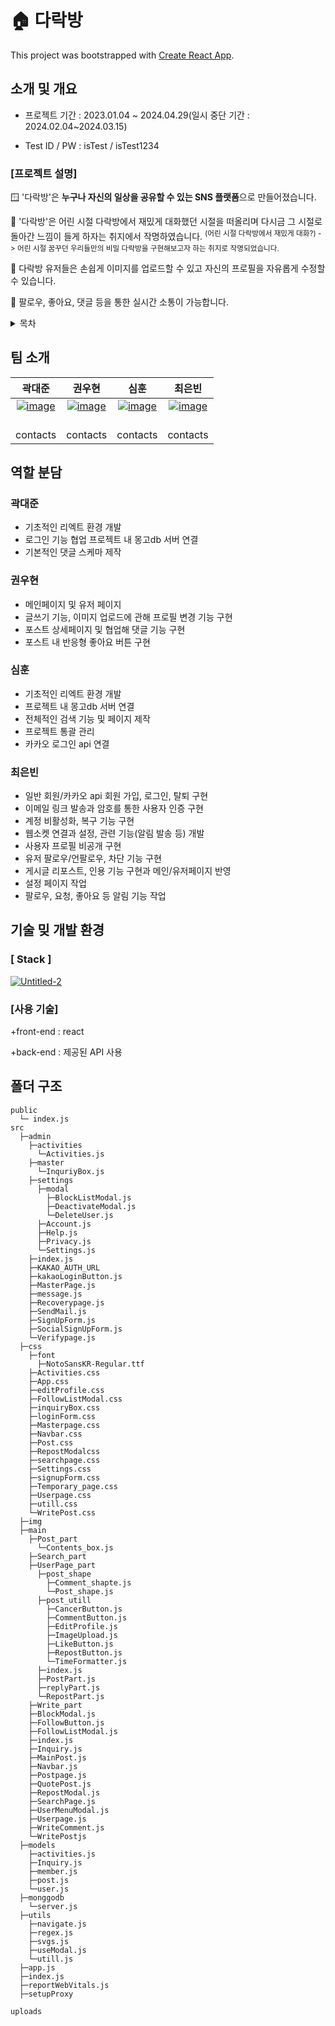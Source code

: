 # 🏠 다락방

This project was bootstrapped with [Create React App](https://github.com/facebook/create-react-app).

## 소개 및 개요

+ 프로젝트 기간 : 2023.01.04 ~ 2024.04.29(일시 중단 기간 : 2024.02.04~2024.03.15)

+ Test ID / PW : isTest / isTest1234

### [프로젝트 설명]

🪟 '다락방'은 **누구나 자신의 일상을 공유할 수 있는 SNS 플랫폼**으로 만들어졌습니다.

🎈 '다락방'은 어린 시절 다락방에서 재밌게 대화했던 시절을 떠올리며 다시금 그 시절로 돌아간 느낌이 들게 하자는 취지에서 작명하였습니다.
<sup>(어린 시절 다락방에서 재밌게 대화?) -> 어린 시절 꿈꾸던 우리들만의 비밀 다락방을 구현해보고자 하는 취지로 작명되었습니다. </sup>

🤳 다락방 유저들은 손쉽게 이미지를 업로드할 수 있고 자신의 프로필을 자유롭게 수정할 수 있습니다.

🚀 팔로우, 좋아요, 댓글 등을 통한 실시간 소통이 가능합니다.

<details>
<summary>목차</summary>

하나

둘

셋
</details>

## 팀 소개

| 곽대준 | 권우현 |  심훈  |  최은빈 | 
| :---: | :---: | :---: | :---: |
| <a href="https://imgbb.com/"><img src="https://i.ibb.co/Zm9yn2x/image.jpg" alt="image" border="0"></a><br /><a target='_blank' href='https://poetandpoem.com/analysis-of-poem-jerusalem-by-william-blake'></a><br />  | <a href="https://imgbb.com/"><img src="https://i.ibb.co/Zm9yn2x/image.jpg" alt="image" border="0"></a><br /><a target='_blank' href='https://poetandpoem.com/analysis-of-poem-jerusalem-by-william-blake'></a><br />  | <a href="https://imgbb.com/"><img src="https://i.ibb.co/Zm9yn2x/image.jpg" alt="image" border="0"></a><br /><a target='_blank' href='https://poetandpoem.com/analysis-of-poem-jerusalem-by-william-blake'></a><br />  | <a href="https://imgbb.com/"><img src="https://i.ibb.co/Zm9yn2x/image.jpg" alt="image" border="0"></a><br /><a target='_blank' href='https://poetandpoem.com/analysis-of-poem-jerusalem-by-william-blake'></a><br />  |
| contacts  | contacts  | contacts  | contacts  |

## 역할 분담
### 곽대준
+ 기초적인 리엑트 환경 개발
+ 로그인 기능 협업 프로젝트 내 몽고db 서버 연결
+ 기본적인 댓글 스케마 제작

### 권우현
+  메인페이지 및 유저 페이지
+ 글쓰기 기능, 이미지 업로드에 관해 프로필 변경 기능 구현
+ 포스트 상세페이지 및 협업해 댓글 기능 구현
+ 포스트 내 반응형 좋아요 버튼 구현

### 심훈
+ 기초적인 리엑트 환경 개발
+ 프로젝트 내 몽고db 서버 연결
+ 전체적인 검색 기능 및 페이지 제작
+ 프로젝트 통괄 관리
+ 카카오 로그인 api 연결

### 최은빈
+ 일반 회원/카카오 api 회원 가입, 로그인, 탈퇴 구현
+ 이메일 링크 발송과 암호를 통한 사용자 인증 구현
+ 계정 비활성화, 복구 기능 구현
+ 웹소켓 연결과 설정, 관련 기능(알림 발송 등) 개발
+ 사용자 프로필 비공개 구현
+ 유저 팔로우/언팔로우, 차단 기능 구현
+ 게시글 리포스트, 인용 기능 구현과 메인/유저페이지 반영
+ 설정 페이지 작업
+ 팔로우, 요청, 좋아요 등 알림 기능 작업

## 기술 밎 개발 환경
### [ Stack ]

<a href="https://ibb.co/Ss99055"><img src="https://i.ibb.co/BzSSjcc/Untitled-2.png" alt="Untitled-2" border="0"></a>

### [사용 기술]
  +front-end : react
  
  +back-end : 제공된 API 사용

## 폴더 구조
  
```
public
  └─ index.js
src
  ├─admin
    ├─activities
      └─Activities.js
    ├─master
      └─InquriyBox.js
    ├─settings
      ├─modal
        ├─BlockListModal.js
        ├─DeactivateModal.js
        └─DeleteUser.js
      ├─Account.js
      ├─Help.js
      ├─Privacy.js
      └─Settings.js
    ├─index.js
    ├─KAKAO_AUTH_URL
    ├─kakaoLoginButton.js
    ├─MasterPage.js
    ├─message.js
    ├─Recoverypage.js
    ├─SendMail.js
    ├─SignUpForm.js
    ├─SocialSignUpForm.js
    └─Verifypage.js
  ├─css
    ├─font
      ├─NotoSansKR-Regular.ttf
    ├─Activities.css
    ├─App.css
    ├─editProfile.css
    ├─FollowListModal.css
    ├─inquiryBox.css
    ├─loginForm.css
    ├─Masterpage.css
    ├─Navbar.css
    ├─Post.css
    ├─RepostModalcss
    ├─searchpage.css
    ├─Settings.css
    ├─signupForm.css
    ├─Temporary_page.css
    ├─Userpage.css
    ├─utill.css
    └─WritePost.css
  ├─img
  ├─main
    ├─Post_part
      └─Contents_box.js
    ├─Search_part
    ├─UserPage_part
      ├─post_shape
        ├─Comment_shapte.js
        └─Post_shape.js
      ├─post_utill
        ├─CancerButton.js
        ├─CommentButton.js
        ├─EditProfile.js
        ├─ImageUpload.js
        ├─LikeButton.js
        ├─RepostButton.js
        └─TimeFormatter.js
      ├─index.js
      ├─PostPart.js
      ├─replyPart.js
      └─RepostPart.js
    ├─Write_part
    ├─BlockModal.js
    ├─FollowButton.js
    ├─FollowListModal.js
    ├─index.js
    ├─Inquiry.js
    ├─MainPost.js
    ├─Navbar.js
    ├─Postpage.js
    ├─QuotePost.js
    ├─RepostModal.js
    ├─SearchPage.js
    ├─UserMenuModal.js
    ├─Userpage.js
    ├─WriteComment.js
    └─WritePostjs
  ├─models
    ├─activities.js
    ├─Inquiry.js
    ├─member.js
    ├─post.js
    └─user.js
  ├─monggodb
    └─server.js
  ├─utils
    ├─navigate.js
    ├─regex.js
    ├─svgs.js
    ├─useModal.js
    └─utill.js
  ├─app.js
  ├─index.js
  ├─reportWebVitals.js
  ├─setupProxy

uploads
```
